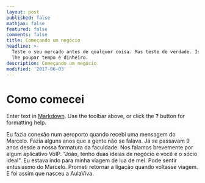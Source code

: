 ```yaml
---
layout: post
published: false
mathjax: false
featured: false
comments: false
title: Começando um negócio
headline: >-
  Teste o seu mercado antes de qualquer coisa. Mas teste de verdade. Isto irá
  lhe poupar tempo e dinheiro. 
description: Começando um negócio
modified: '2017-06-03'
---
```

# Como comecei

Enter text in [Markdown](http://daringfireball.net/projects/markdown/). Use the toolbar above, or click the **?** button for formatting help.

Eu fazia conexão num aeroporto quando recebi uma mensagem do Marcelo. Fazia alguns anos que a gente não se falava. Já se passavam 9 anos desde a nossa formatura da faculdade. Nos falamos brevemente por algum aplicativo VoIP. "João, tenho duas ideias de negócio e você é o sócio ideal". Eu estava indo para minha viagem de lua de mel. Pode sentir entusiasmo do Marcelo. Prometi retornar a ligação quando voltasse viagem. E foi assim que nasceu a AulaViva.

